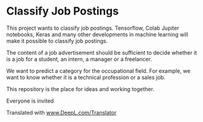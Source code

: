 # Classify Job Postings

This project wants to classify job postings. Tensorflow, Colab Jupiter notebooks, Keras and many other developments in machine learning will make it possible to classify job postings.

The content of a job advertisement should be sufficient to decide whether it is a job for a student, an intern, a manager or a freelancer.

We want to predict a category for the occupational field. For example, we want to know whether it is a technical profession or a sales job. 

This repository is the place for ideas and working together.

Everyone is invited

Translated with www.DeepL.com/Translator
